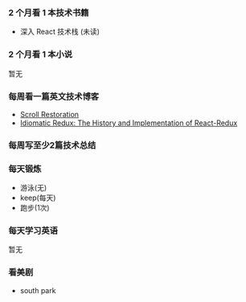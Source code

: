 ### 2 个月看 1 本技术书籍

- 深入 React 技术栈 (未读)

### 2 个月看 1 本小说

暂无

### 每周看一篇英文技术博客

- [Scroll Restoration](https://github.com/ReactTraining/react-router/blob/master/packages/react-router-dom/docs/guides/scroll-restoration.md)
- [Idiomatic Redux: The History and Implementation of React-Redux](https://blog.isquaredsoftware.com/2018/11/react-redux-history-implementation/)

### 每周写至少2篇技术总结



### 每天锻炼

- 游泳(无)
- keep(每天)
- 跑步(1次)

### 每天学习英语

暂无

### 看美剧

- south park